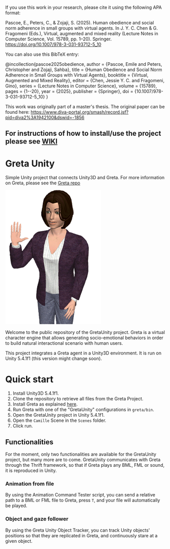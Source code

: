 If you use this work in your research, please cite it using the following APA format:

Pascoe, E., Peters, C., & Zojaji, S. (2025). Human obedience and social norm adherence in small groups with virtual agents. In J. Y. C. Chen & G. Fragomeni (Eds.), Virtual, augmented and mixed reality (Lecture Notes in Computer Science, Vol. 15789, pp. 1–20). Springer. https://doi.org/10.1007/978-3-031-93712-5_10

You can also use this BibTeX entry:

@incollection{pascoe2025obedience,
  author    = {Pascoe, Emile and Peters, Christopher and Zojaji, Sahba},
  title     = {Human Obedience and Social Norm Adherence in Small Groups with Virtual Agents},
  booktitle = {Virtual, Augmented and Mixed Reality},
  editor    = {Chen, Jessie Y. C. and Fragomeni, Gino},
  series    = {Lecture Notes in Computer Science},
  volume    = {15789},
  pages     = {1--20},
  year      = {2025},
  publisher = {Springer},
  doi       = {10.1007/978-3-031-93712-5_10}
}

This work was originally part of a master's thesis. The original paper can be found here:
https://www.diva-portal.org/smash/record.jsf?pid=diva2%3A1942100&dswid=-1856

## **For instructions of how to install/use the project please see [WIKI](https://github.com/isir/gretaUnity/wiki)**

# Greta Unity

Simple Unity project that connects Unity3D and Greta. For more information on Greta, please see the [Greta repo](https://github.com/isir/greta/#greta)

![Greta logo](https://github.com/isir/greta/blob/master/pictures/Greta_hello.png)

Welcome to the public repository of the GretaUnity project.
Greta is a virtual character engine that allows generating socio-emotional behaviors in order to build natural interactional scenario with human users.

This project integrates a Greta agent in a Unity3D environment. It is run on Unity 5.4.1f1 (this version might change soon).

# Quick start

1) Install Unity3D 5.4.1f1.
2) Clone the repository to retrieve all files from the Greta Project.
3) Install Greta as explained [here](https://github.com/isir/greta#quick-start).
4) Run Greta with one of the "GretaUnity" configurations in `greta/bin`.
5) Open the GretaUnity project in Unity 5.4.1f1.
6) Open the `Camille` Scene in the `Scenes` folder.
7) Click run.

## Functionalities

For the moment, only two functionalities are available for the GretaUnity project, but many more are to come. GretaUnity communicates with Greta through the Thrift framework, so that if Greta plays any BML, FML or sound, it is reproduced in Unity.

### Animation from file

By using the Animation Command Tester script, you can send a relative path to a BML or FML file to Greta, press `T`, and your file will automatically be played.

### Object and gaze follower

By using the Greta Unity Object Tracker, you can track Unity objects' positions so that they are replicated in Greta, and continuously stare at a given object.

